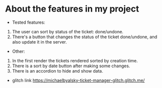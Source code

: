 # About the features in my project

* Tested features:
1. The user can sort by status of the ticket: done/undone.
2. There's a button that changes the status of the ticket done/undone, and also update it in the server.

* Other:
1. In the first render the tickets rendered sorted by creation time.
2. There is a sort by date button after making some changes.
3. There is an accordion to hide and show data.

* glitch link https://michaelbyalsky-ticket-manager-glitch.glitch.me/

